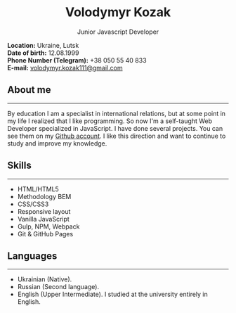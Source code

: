 # <center> Volodymyr Kozak </center>
<center> Junior Javascript Developer</center>

**Location:** Ukraine, Lutsk    
**Date of birth:** 12.08.1999      
**Phone Number (Telegram):** +38 050 55 40 833    
**E-mail:** volodymyr.kozak111@gmail.com   


## About me 
---
By education I am a specialist in international relations, but at some point in my life I realized that I like programming. So now I'm a self-taught Web Developer specialized in JavaScript. I have done several projects. You can see them on my [Github account](https://github.com/VovaK1). I like this direction and want to continue to study and improve my knowledge. 

## Skills
---
- HTML/HTML5
- Methodology BEM
- CSS/CSS3
- Responsive layout
- Vanilla JavaScript
- Gulp, NPM, Webpack
- Git & GitHub Pages

## Languages 
---
- Ukrainian (Native).
- Russian (Second language).
- English (Upper Intermediate). I studied at the university entirely in English. 
